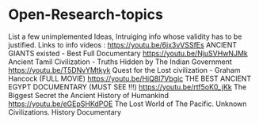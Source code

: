 # Open-Research-topics
List a few unimplemented Ideas, Intruiging info whose validity has to be justified. 
Links to info videos :
https://youtu.be/6jx3vVSSfEs ANCIENT GIANTS existed - Best Full Documentary
https://youtu.be/NjuSVHwNJMk Ancient Tamil Civilization - Truths Hidden by The Indian Government
https://youtu.be/T5DNvYMtkyk Quest for the Lost civilization - Graham Hancock (FULL MOVIE)
https://youtu.be/HiQ8l7Vbgic THE BEST ANCIENT EGYPT DOCUMENTARY (MUST SEE !!!)
https://youtu.be/rtf5oK0_jKk The Biggest Secret the Ancient History of Humankind
https://youtu.be/eGEpSHKdPOE The Lost World of The Pacific. Unknown Civilizations. History Documentary
